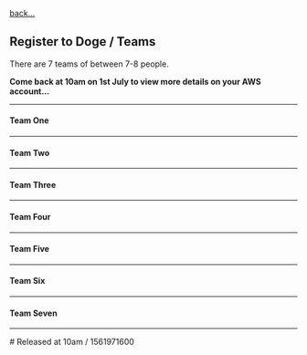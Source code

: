 [back...](/docs/register-to-doge)  

## Register to Doge / Teams

There are 7 teams of between 7-8 people.

**Come back at 10am on 1st July to view more details on your AWS account...**

---

#### Team One

---

#### Team Two

---

#### Team Three

---

#### Team Four

---

#### Team Five

---

#### Team Six

---

#### Team Seven

---
\# Released at 10am / 1561971600
